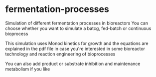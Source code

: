 # fermentation-processes
Simulation of different fermentation processes in bioreactors
You can choose whether you want to simulate a batcg, fed-batch or continuous bioprocess

This simulation uses Monod kinetics for growth and the equations are explained in the pdf file in case you're interested in some bioreactor technology and reaction engineering of bioprocesses

You can also add product or substrate inhibition and maintenance metabolism if you like

